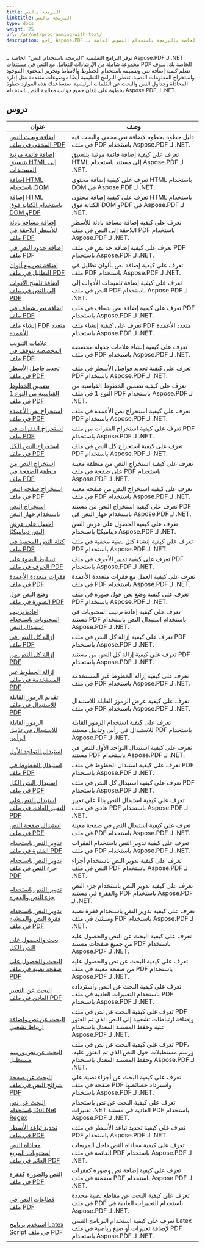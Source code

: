 ```yaml
---
title: البرمجة بالنص
linktitle: البرمجة بالنص
type: docs
weight: 25
url: /ar/net/programming-with-text/
description: راجع Aspose.PDF للاطلاع على البرامج التعليمية الخاصة بالبرمجة باستخدام النصوص الخاصة بـ .NET، والتي ترشدك خلال المعالجة المتقدمة للنصوص في مستندات PDF الخاصة بك.
---
```

توفر البرامج التعليمية "البرمجة باستخدام النص" الخاصة بـ Aspose.PDF لـ .NET مجموعة شاملة من الإرشادات للتعامل مع النص في مستندات PDF الخاصة بك. سوف تتعلم كيفية إضافة نص وتنسيقه باستخدام الخطوط والأنماط وتحرير المحتوى الموجود واستخراج المعلومات النصية. تغطي البرامج التعليمية أيضًا موضوعات متقدمة مثل إدارة المحاذاة وجداول النص والبحث عن الكلمات الرئيسية. ستساعدك هذه الموارد خطوة بخطوة على إتقان جميع جوانب معالجة النص باستخدام Aspose.PDF لـ .NET.

## دروس
| عنوان | وصف |
| --- | --- | 
| [إضافة وبحث النص المخفي في ملف PDF](./add-and-search-hidden-text/) | دليل خطوة بخطوة لإضافة نص مخفي والبحث فيه في ملف PDF باستخدام Aspose.PDF لـ .NET. |  
| [إضافة قائمة مرتبة بتنسيق HTML إلى المستندات](./add-html-ordered-list-into-documents/) | تعرف على كيفية إضافة قائمة مرتبة بتنسيق HTML إلى مستند باستخدام Aspose.PDF لـ .NET. |  
| [إضافة HTML باستخدام DOM](./add-html-using-dom/) | تعرف على كيفية إضافة محتوى HTML باستخدام DOM في Aspose.PDF لـ .NET. |  
| [إضافة HTML باستخدام الكتابة فوق DOM وPDF](./add-html-using-dom-and-overwrite/) | تعرف على كيفية إضافة محتوى HTML باستخدام الكتابة فوق DOM وPDF في Aspose.PDF لـ .NET. |  
| [إضافة مسافة بادئة للأسطر اللاحقة في ملف PDF](./add-subsequent-lines-indent/) | تعرف على كيفية إضافة مسافة بادئة للأسطر اللاحقة إلى النص في ملف PDF باستخدام Aspose.PDF لـ .NET. |  
| [إضافة حدود النص في ملف PDF](./add-text-border/) | تعرف على كيفية إضافة حد نص في ملف PDF باستخدام Aspose.PDF لـ .NET. |  
| [إضافة نص مع ألوان التظليل في ملف PDF](./add-text-with-shading-colors/) | تعرف على كيفية إضافة نص بألوان تظليل في ملف PDF باستخدام Aspose.PDF لـ .NET. |  
| [إضافة تلميح الأدوات إلى النص في ملف PDF](./add-tooltip-to-text/) | تعرف على كيفية إضافة تلميحات الأدوات إلى النص في ملف PDF باستخدام Aspose.PDF لـ .NET. |  
| [إضافة نص شفاف في ملف PDF](./add-transparent-text/) | تعرف على كيفية إضافة نص شفاف في ملف PDF باستخدام Aspose.PDF لـ .NET. |  
| [إنشاء ملف PDF متعدد الأعمدة](./create-multi-column-pdf/) | تعرف على كيفية إنشاء ملف PDF متعدد الأعمدة باستخدام Aspose.PDF لـ .NET. |  
| [علامات التبويب المخصصة تتوقف في ملف PDF](./custom-tab-stops/) | تعرف على كيفية إنشاء علامات جدولة مخصصة في ملف PDF باستخدام Aspose.PDF لـ .NET. |  
| [تحديد فاصل الأسطر في ملف PDF](./determine-line-break/) | تعرف على كيفية تحديد فواصل الأسطر في ملف PDF باستخدام Aspose.PDF لـ .NET. |  
| [تضمين الخطوط القياسية من النوع 1 في ملف PDF](./embed-standard-type-1fonts/) | تعرف على كيفية تضمين الخطوط القياسية من النوع 1 في ملف PDF باستخدام Aspose.PDF لـ .NET. |  
| [استخراج نص الأعمدة في ملف PDF](./extract-columns-text/) | تعرف على كيفية استخراج نص الأعمدة في ملف PDF باستخدام Aspose.PDF لـ .NET. |  
| [استخراج الفقرات في ملف PDF](./extract-paragraphs/) | تعرف على كيفية استخراج الفقرات من ملف PDF باستخدام Aspose.PDF لـ .NET. |   
| [استخراج النص الكل في ملف PDF](./extract-text-all/) |تعرف على كيفية استخراج كل النص في ملف PDF باستخدام Aspose.PDF لـ .NET.|  
| [استخراج النص من منطقة الصفحة في ملف PDF](./extract-text-from-page-region/) | تعرف على كيفية استخراج النص من منطقة معينة على صفحة في ملف PDF باستخدام Aspose.PDF لـ .NET. |  
| [استخراج صفحة النص في ملف PDF](./extract-text-page/) | تعرف على كيفية استخراج النص من صفحة معينة في ملف PDF باستخدام Aspose.PDF لـ .NET. |  
| [استخراج النص باستخدام جهاز النص](./extract-text-using-text-device/) | تعرف على كيفية استخراج النص من مستند PDF باستخدام جهاز النص في Aspose.PDF لـ .NET. |  
| [احصل على عرض النص ديناميكيًا](./get-width-of-text-dynamically/) | تعرف على كيفية الحصول على عرض النص ديناميكيًا باستخدام Aspose.PDF لـ .NET. |  
| [كتلة النص المخفية في ملف PDF](./hidden-text-block/) | تعرف على كيفية إنشاء كتل نصية مخفية في ملف PDF باستخدام Aspose.PDF لـ .NET. |  
| [تسليط الضوء على الحرف في ملف PDF](./highlight-character-in-pdf/) | تعرف على كيفية تمييز الأحرف في ملف PDF باستخدام Aspose.PDF لـ .NET. |  
| [فقرات متعددة الأعمدة في ملف PDF](./multicolumn-paragraphs/) | تعرف على كيفية العمل مع فقرات متعددة الأعمدة في ملف PDF باستخدام Aspose.PDF لـ .NET. |  
| [وضع النص حول الصورة في ملف PDF](./placing-text-around-image/) | تعرف على كيفية وضع نص حول صورة في ملف PDF باستخدام Aspose.PDF لـ .NET. |  
| [إعادة ترتيب المحتويات باستخدام استبدال النص](./rearrange-contents-using-text-replacement/) | تعرف على كيفية إعادة ترتيب المحتويات في مستند PDF باستخدام استبدال النص باستخدام Aspose.PDF لـ .NET. |  
| [إزالة كل النص في ملف PDF](./remove-all-text/) | تعرف على كيفية إزالة كل النص في ملف PDF باستخدام Aspose.PDF لـ .NET. |  
| [إزالة كل النص من PDF](./remove-all-text-from-pdf/) | تعرف على كيفية إزالة كل النص من مستند PDF باستخدام Aspose.PDF لـ .NET. |  
| [إزالة الخطوط غير المستخدمة في ملف PDF](./remove-unused-fonts/) | تعرف على كيفية إزالة الخطوط غير المستخدمة في ملف PDF باستخدام Aspose.PDF لـ .NET. |  
| [تقديم الرموز القابلة للاستبدال في ملف PDF](./rendering-replaceable-symbols/) | تعرف على كيفية عرض الرموز القابلة للاستبدال في ملف PDF باستخدام Aspose.PDF لـ .NET. |  
| [الرموز القابلة للاستبدال في تذييل الرأس](./replaceable-symbols-in-header-footer/) | تعرف على كيفية استخدام الرموز القابلة للاستبدال في رأس وتذييل مستند PDF باستخدام Aspose.PDF لـ .NET. |  
| [استبدال التواجد الأول](./replace-first-occurrence/) | تعرف على كيفية استبدال التواجد الأول للنص في مستند PDF باستخدام Aspose.PDF لـ .NET. |  
| [استبدال الخطوط في ملف PDF](./replace-fonts/) | تعرف على كيفية استبدال الخطوط في ملف PDF باستخدام Aspose.PDF لـ .NET. |  
| [استبدال النص الكل في ملف PDF](./replace-text-all/) | تعرف على كيفية استبدال كل النص في ملف PDF باستخدام Aspose.PDF لـ .NET. |  
| [استبدال النص على التعبير العادي في ملف PDF](./replace-text-on-regular-expression/) | تعرف على كيفية استبدال النص بناءً على تعبير عادي في ملف PDF باستخدام Aspose.PDF لـ .NET. |  
| [استبدال صفحة النص في ملف PDF](./replace-text-page/) | تعرف على كيفية استبدال النص في صفحة معينة في ملف PDF باستخدام Aspose.PDF لـ .NET. |  
| [تدوير النص باستخدام الفقرة في ملف PDF](./rotate-text-using-paragraph/) | تعرف على كيفية تدوير النص باستخدام الفقرات في ملف PDF باستخدام Aspose.PDF لـ .NET. |  
| [تدوير النص باستخدام جزء النص في ملف PDF](./rotate-text-using-text-fragment/) | تعرف على كيفية تدوير النص باستخدام أجزاء النص في ملف PDF باستخدام Aspose.PDF لـ .NET. |  
| [تدوير النص باستخدام جزء النص والفقرة](./rotate-text-using-text-fragment-and-paragraph/) | تعرف على كيفية تدوير النص باستخدام جزء النص والفقرة في مستند PDF باستخدام Aspose.PDF لـ .NET. |  
| [تدوير النص باستخدام فقرة النص والمنشئ في ملف PDF](./rotate-text-using-text-paragraph-and-builder/) | تعرف على كيفية تدوير النص باستخدام فقرة نصية ومنشئ في ملف PDF باستخدام Aspose.PDF لـ .NET. |  
| [بحث والحصول على النص الكل](./search-and-get-text-all/) | تعرف على كيفية البحث عن النص والحصول عليه من جميع صفحات مستند PDF باستخدام Aspose.PDF لـ .NET. |  
| [البحث والحصول على صفحة نصية في ملف PDF](./search-and-get-text-page/) | تعرف على كيفية البحث عن نص والحصول عليه من صفحة معينة في ملف PDF باستخدام Aspose.PDF لـ .NET. |  
| [البحث عن التعبير العادي في ملف PDF](./search-regular-expression/) | تعرف على كيفية البحث عن النص واسترداده باستخدام التعبيرات العادية في ملف PDF باستخدام Aspose.PDF لـ .NET. |  
| [البحث عن نص وإضافة ارتباط تشعبي](./search-text-and-add-hyperlink/) | تعرف على كيفية البحث عن نص في ملف PDF وإضافة ارتباطات تشعبية إلى النص الذي تم العثور عليه وحفظ المستند المعدل باستخدام Aspose.PDF لـ .NET. |  
| [البحث عن نص ورسم مستطيل](./search-text-and-draw-rectangle/) | تعرف على كيفية البحث عن نص في ملف PDF، ورسم مستطيلات حول النص الذي تم العثور عليه، وحفظ المستند المعدل باستخدام Aspose.PDF لـ .NET. |  
| [البحث عن صفحة شرائح النص في ملف PDF](./search-text-segments-page/) | تعرف على كيفية البحث عن أجزاء نصية على صفحة في ملف PDF واسترداد خصائصها باستخدام Aspose.PDF لـ .NET. |  
| [البحث عن نص باستخدام Dot Net Regex](./search-text-with-dot-net-regex/) | تعرف على كيفية البحث عن نص باستخدام تعبيرات .NET العادية في مستند PDF باستخدام Aspose.PDF لـ .NET. |   
| [تحديد تباعد الأسطر في ملف PDF](./specify-line-spacing/) | تعرف على كيفية تحديد تباعد الأسطر في ملف PDF باستخدام Aspose.PDF لـ .NET. |  
| [محاذاة النص لمحتويات المربع العائم في ملف PDF](./text-alignment-for-floating-box-contents/) | تعرف على كيفية محاذاة النص داخل المربعات العائمة في ملف PDF باستخدام Aspose.PDF لـ .NET. |  
| [النص والصورة كفقرة في ملف PDF](./text-and-image-as-paragraph/) | تعرف على كيفية إضافة نص وصورة كفقرات مضمنة في ملف PDF باستخدام Aspose.PDF لـ .NET. |  
| [قطاعات النص في ملف PDF](./text-segments/) | تعرف على كيفية البحث عن مقاطع نصية محددة في ملف PDF باستخدام التعبيرات العادية في Aspose.PDF لـ .NET. |  
| [استخدم برنامج Latex Script في ملف PDF](./use-latex-script/) | تعرف على كيفية استخدام البرنامج النصي Latex لإضافة تعبيرات أو صيغ رياضية في ملف PDF باستخدام Aspose.PDF لـ .NET. |  